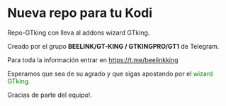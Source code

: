 # Nueva repo para tu Kodi 

Repo-GTking con lleva al addons wizard GTking. 

Creado por el grupo **BEELINK/GT-KING / GTKINGPRO/GT1** de Telegram. 

Para toda la información entrar en https://t.me/beelinkking

Esperamos que sea de su agrado y que sigas apostando por el <span style="color:green">  wizard GTking. </span>

Gracias de parte del equipo!.